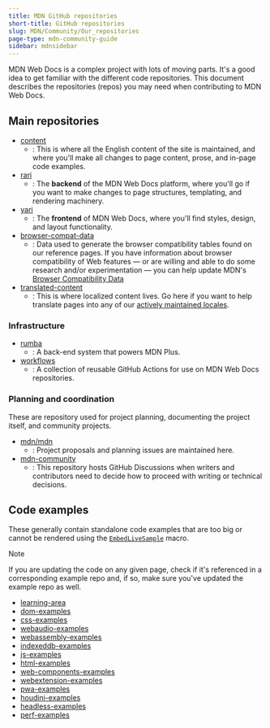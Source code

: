 ```yaml
---
title: MDN GitHub repositories
short-title: GitHub repositories
slug: MDN/Community/Our_repositories
page-type: mdn-community-guide
sidebar: mdnsidebar
---
```


MDN Web Docs is a complex project with lots of moving parts.
It's a good idea to get familiar with the different code repositories.
This document describes the repositories (repos) you may need when contributing to MDN Web Docs.

## Main repositories

- [content](https://github.com/mdn/content)
  - : This is where all the English content of the site is maintained, and where you'll make all changes to page content, prose, and in-page code examples.
- [rari](https://github.com/mdn/rari)
  - : The **backend** of the MDN Web Docs platform, where you'll go if you want to make changes to page structures, templating, and rendering machinery.
- [yari](https://github.com/mdn/yari)
  - : The **frontend** of MDN Web Docs, where you'll find styles, design, and layout functionality.
- [browser-compat-data](https://github.com/mdn/browser-compat-data)
  - : Data used to generate the browser compatibility tables found on our reference pages.
    If you have information about browser compatibility of Web features — or are willing and able to do some research and/or experimentation — you can help update MDN's [Browser Compatibility Data](https://github.com/mdn/browser-compat-data/blob/main/docs/contributing.md)
- [translated-content](https://github.com/mdn/translated-content)
  - : This is where localized content lives.
    Go here if you want to help translate pages into any of our [actively maintained locales](https://github.com/mdn/translated-content#locales).

### Infrastructure

- [rumba](https://github.com/mdn/rumba)
  - : A back-end system that powers MDN Plus.
- [workflows](https://github.com/mdn/workflows)
  - : A collection of reusable GitHub Actions for use on MDN Web Docs repositories.

### Planning and coordination

These are repository used for project planning, documenting the project itself, and community projects.

- [mdn/mdn](https://github.com/mdn/mdn)
  - : Project proposals and planning issues are maintained here.
- [mdn-community](https://github.com/mdn/mdn-community)
  - : This repository hosts GitHub Discussions when writers and contributors need to decide how to proceed with writing or technical decisions.

## Code examples

These generally contain standalone code examples that are too big or cannot be rendered using the [`EmbedLiveSample`](/en-US/docs/MDN/Writing_guidelines/Page_structures/Live_samples#live_sample_macros) macro.

> [!NOTE]
> If you are updating the code on any given page, check if it's referenced in a corresponding example repo and, if so, make sure you've updated the example repo as well.

- [learning-area](https://github.com/mdn/learning-area)
- [dom-examples](https://github.com/mdn/dom-examples)
- [css-examples](https://github.com/mdn/css-examples)
- [webaudio-examples](https://github.com/mdn/webaudio-examples)
- [webassembly-examples](https://github.com/mdn/webassembly-examples)
- [indexeddb-examples](https://github.com/mdn/indexeddb-examples)
- [js-examples](https://github.com/mdn/js-examples)
- [html-examples](https://github.com/mdn/html-examples)
- [web-components-examples](https://github.com/mdn/web-components-examples)
- [webextension-examples](https://github.com/mdn/webextensions-examples)
- [pwa-examples](https://github.com/mdn/pwa-examples)
- [houdini-examples](https://github.com/mdn/houdini-examples)
- [headless-examples](https://github.com/mdn/headless-examples)
- [perf-examples](https://github.com/mdn/perf-examples)
